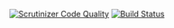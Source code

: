 [![Scrutinizer Code Quality](https://scrutinizer-ci.com/g/nfqakademija/IcyFood/badges/quality-score.png?b=master)](https://scrutinizer-ci.com/g/nfqakademija/IcyFood/?branch=master) [![Build Status](https://scrutinizer-ci.com/g/nfqakademija/IcyFood/badges/build.png?b=master)](https://scrutinizer-ci.com/g/nfqakademija/IcyFood/build-status/master)